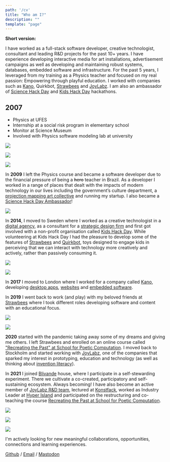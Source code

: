 ```yaml
---
path: '/cv'
title: "Who am I?"
description: ""
template: "page"
---
```


**Short version:**

I have worked as a full-stack software developer, creative technologist, consultant and leading R&D projects for the past 10+ years. I have experience developing interactive media for art installations, advertisement campaigns as well as developing and maintaining robust systems, databases, embedded software and infrastructure. For the past 5 years, I leveraged from my training as a Physics teacher and focused on my real passion: Empowering through playful education. I worked with companies such as [Kano](https://kano.me), Quirkbot, [Strawbees](https://strawbees.com/) and [JoyLabz](https://joylabz.com/). I am also an ambassador of [Science Hack Day](http://sciencehackday.org/ambassador/) and [Kids Hack Day](https://www.kidshackday.com/about) hackathons.

## 2007

- Physics at UFES
- Internship at a social risk program in elementary school
- Monitor at Science Museum
- Involved with Physics software modeling lab at university

<div class="row">

<div>

![](./muris_eaf.jpg)

</div>

<div>

![](./muris_capacete.jpg)

</div>

<div>

![](./muris_infinito.jpg)

</div>

</div>



In **2009** I left the Physics course and became a software developer due to the financial pressure of being a <del>hero</del> teacher in Brazil. As a developer I worked in a range of places that dealt with the impacts of modern technology in our lives including the government’s culture department, a [projection mapping art collective](https://www.youtube.com/watch?v=Cp4usRl-nSg) and running my startup. I also became a [Science Hack Day Ambassador](http://sciencehackday.org/ambassador/)!

![](./science_hack_day.jpg)

In **2014**, I moved to Sweden where I worked as a creative technologist in a [digital agency](https://oakwood.se/), as a consultant for a [strategic design firm](https://www.designit.com/) and first got involved with a non-profit organisation called [Kids Hack Day](http://www.kidshackday.com/). While volunteering at Kids Hack Day I had the pleasure to develop some of the features of [Strawbees](https://strawbees.com/) and [Quirkbot](https://www.quirkbot.com/), toys designed to engage kids in perceiving that we can interact with technology more creatively and actively, rather than passively consuming it.

<div class="row">

<div>

![](./quirkbot_kickstarter.png)

</div>

<div>

![](./strawbees_team.jpg)

</div>

</div>

In **2017** I moved to London where I worked for a company called [Kano](https://kano.me/), developing [desktop apps](https://kano.me/landing/app/uk), [websites](https://world.kano.me/challenges) and [embedded software](https://murilopolese.github.io/kano-pixel-kit-pixel32-docs/).

In **2019** I went back to work (and play) with my beloved friends at [Strawbees](https://strawbees.com/) where I took different roles developing software and content with an educational focus.


<div class="row">

<div>

![](./muris.jpg)

</div>

<div>

![](./muris_strawbees.jpg)

</div>

</div>

**2020** started with the pandemic taking away some of my dreams and giving me others. I left Strawbees and enrolled on an online course called ["Recreating the Past" at School for Poetic Computation](https://sfpc.io/recreatingthepast-spring2020/). I moved back to Stockholm and started working with [JoyLabz](https://joylabz.com/), one of the companies that sparked my interest in prototyping, education and technology (as well as thinking about [invention literacy](https://www.youtube.com/watch?v=ibrwte1QqUE)).

In **2021** I joined [Blivande](https://blivande.com) house, where I participate in a  self-stewarding experiment. There we cultivate a co-created, participatory and self-sustaining ecosystem. Always becoming! I have also become an active member of [JoyLabz R&D team](https://joylabz.com), lectured at [Konstfack](https://www.konstfack.se/en/), worked as Industry Leader at [Hyper Island](https://www.hyperisland.com/) and participated on the restructuring and co-teaching the course [Recreating the Past at School for Poetic Computation](https://sfpc.io/fall-2021/rtp/index.html).

![](./sfpc_rtp_teachers.jpg)

<div class="row">

<div>

![](./konstfack_2021_gallery.jpg)

</div>

<div>

![](./hi_jonas.jpg)

</div>

</div>

I'm actively looking for new meaningful collaborations, opportunities, connections and learning experiences.

[Github](https://github.com/murilopolese) / [Email](mailto:murilopolese+dotcom@gmail.com) / [Mastodon](https://sunbeam.city/@murilove)
